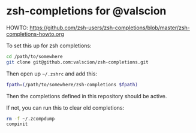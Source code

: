 # zsh-completions for @valscion

HOWTO: https://github.com/zsh-users/zsh-completions/blob/master/zsh-completions-howto.org

To set this up for zsh completions:

```bash
cd /path/to/somewhere
git clone git@github.com:valscion/zsh-completions.git
```

Then open up `~/.zshrc` and add this:

```zsh
fpath=(/path/to/somewhere/zsh-completions $fpath)
```

Then the completions defined in this repository should be active.

If not, you can run this to clear old completions:

```zsh
rm -f ~/.zcompdump
compinit
```
